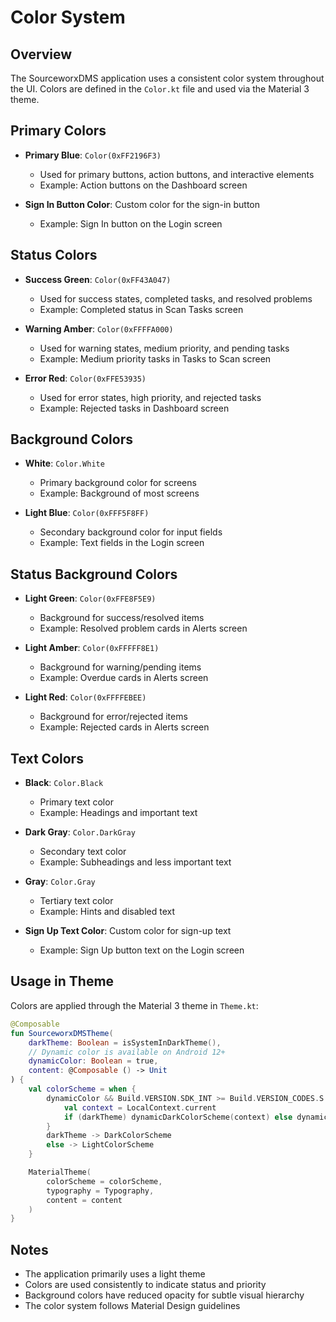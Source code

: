 # Color System

## Overview

The SourceworxDMS application uses a consistent color system throughout the UI. Colors are defined in the `Color.kt` file and used via the Material 3 theme.

## Primary Colors

- **Primary Blue**: `Color(0xFF2196F3)`
  - Used for primary buttons, action buttons, and interactive elements
  - Example: Action buttons on the Dashboard screen

- **Sign In Button Color**: Custom color for the sign-in button
  - Example: Sign In button on the Login screen

## Status Colors

- **Success Green**: `Color(0xFF43A047)`
  - Used for success states, completed tasks, and resolved problems
  - Example: Completed status in Scan Tasks screen

- **Warning Amber**: `Color(0xFFFFA000)`
  - Used for warning states, medium priority, and pending tasks
  - Example: Medium priority tasks in Tasks to Scan screen

- **Error Red**: `Color(0xFFE53935)`
  - Used for error states, high priority, and rejected tasks
  - Example: Rejected tasks in Dashboard screen

## Background Colors

- **White**: `Color.White`
  - Primary background color for screens
  - Example: Background of most screens

- **Light Blue**: `Color(0xFFF5F8FF)`
  - Secondary background color for input fields
  - Example: Text fields in the Login screen

## Status Background Colors

- **Light Green**: `Color(0xFFE8F5E9)`
  - Background for success/resolved items
  - Example: Resolved problem cards in Alerts screen

- **Light Amber**: `Color(0xFFFFF8E1)`
  - Background for warning/pending items
  - Example: Overdue cards in Alerts screen

- **Light Red**: `Color(0xFFFFEBEE)`
  - Background for error/rejected items
  - Example: Rejected cards in Alerts screen

## Text Colors

- **Black**: `Color.Black`
  - Primary text color
  - Example: Headings and important text

- **Dark Gray**: `Color.DarkGray`
  - Secondary text color
  - Example: Subheadings and less important text

- **Gray**: `Color.Gray`
  - Tertiary text color
  - Example: Hints and disabled text

- **Sign Up Text Color**: Custom color for sign-up text
  - Example: Sign Up button text on the Login screen

## Usage in Theme

Colors are applied through the Material 3 theme in `Theme.kt`:

```kotlin
@Composable
fun SourceworxDMSTheme(
    darkTheme: Boolean = isSystemInDarkTheme(),
    // Dynamic color is available on Android 12+
    dynamicColor: Boolean = true,
    content: @Composable () -> Unit
) {
    val colorScheme = when {
        dynamicColor && Build.VERSION.SDK_INT >= Build.VERSION_CODES.S -> {
            val context = LocalContext.current
            if (darkTheme) dynamicDarkColorScheme(context) else dynamicLightColorScheme(context)
        }
        darkTheme -> DarkColorScheme
        else -> LightColorScheme
    }

    MaterialTheme(
        colorScheme = colorScheme,
        typography = Typography,
        content = content
    )
}
```

## Notes

- The application primarily uses a light theme
- Colors are used consistently to indicate status and priority
- Background colors have reduced opacity for subtle visual hierarchy
- The color system follows Material Design guidelines
